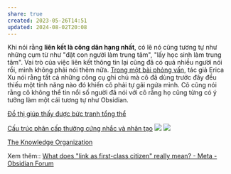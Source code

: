 ```yaml
---
share: true
created: 2023-05-26T14:51
updated: 2024-08-02T20:08
---
```

Khi nói rằng **liên kết là công dân hạng nhất**, có lẽ nó cũng tương tự như những cụm từ như "đặt con người làm trung tâm", "lấy học sinh làm trung tâm". Vai trò của việc liên kết thông tin lại cũng đã có quá nhiều người nói rồi, mình không phải nói thêm nữa. [Trong một bài phỏng vấn](https://nesslabs.com/obsidian-featured-tool), tác giả Erica Xu nói rằng tất cả những công cụ ghi chú mà cô đã dùng trước đây đều thiếu một tính năng nào đó khiến cô phải tự gãi ngứa mình. Cô cũng nói rằng cô không thể tin nổi số người đã nói với cô rằng họ cũng từng có ý tưởng làm một cái tương tự như Obsidian.

[Đồ thị giúp thấy được bức tranh tổng thể](./%C4%90%E1%BB%93%20th%E1%BB%8B%20gi%C3%BAp%20th%E1%BA%A5y%20%C4%91%C6%B0%E1%BB%A3c%20b%E1%BB%A9c%20tranh%20t%E1%BB%95ng%20th%E1%BB%83.md) 

[Cấu trúc phân cấp thường cứng nhắc và nhân tạo](../../../../%E2%9A%A1Hi%E1%BB%83u%20bi%E1%BA%BFt%20s%C3%A2u/C%C3%B4ng%20ngh%E1%BB%87%20th%C3%B4ng%20tin/H%E1%BB%87%20th%E1%BB%91ng%20th%C3%B4ng%20tin/Ch%E1%BB%89%20m%E1%BB%A5c,%20ph%C3%A2n%20lo%E1%BA%A1i/C%E1%BA%A5u%20tr%C3%BAc%20ph%C3%A2n%20c%E1%BA%A5p%20th%C6%B0%E1%BB%9Dng%20c%E1%BB%A9ng%20nh%E1%BA%AFc%20v%C3%A0%20nh%C3%A2n%20t%E1%BA%A1o.md)
![](https://fibery.io/blog/static/88213e107b66de17b2f51eba1ae34459/573d3/vertical-hierarchy.png) 
![](https://fibery.io/blog/static/09bb5795dd9691396b52ee3de1d05c32/573d3/flat-network.png) 

[The Knowledge Organization](https://fibery.io/blog/the-knowledge-organization/)

Xem thêm:: [What does "link as first-class citizen" really mean? - Meta - Obsidian Forum](https://forum.obsidian.md/t/what-does-link-as-first-class-citizen-really-mean/33199?u=ooker)
